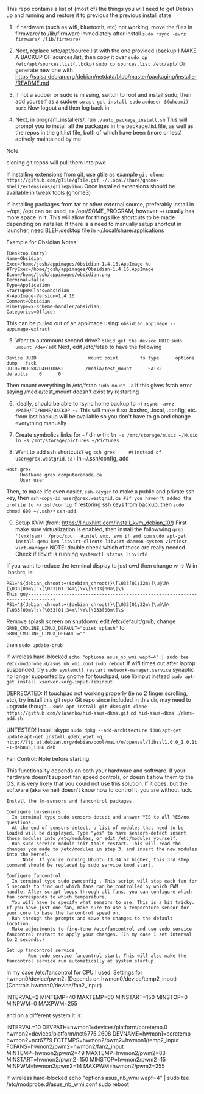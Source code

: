 This repo contains a list of (most of) the things you will need to get Debian up and running and restore it to previous the previous install state

1) If hardware (such as wifi, bluetooth, etc) not working, move the files in firmware/ to /lib/firmware immediately after install
```sudo rsync -avrz firmware/ /lib/firmware/```

2) Next, replace /etc/apt/source.list with the one provided (backup!)
MAKE A BACKUP OF sources.list, then copy it over
```sudo cp /etc/apt/sources.list{,.bckp}```
```sudo cp sources.list /etc/apt/```
Or generate new one with https://salsa.debian.org/debian/netdata/blob/master/packaging/installer/README.md


3) If not a sudoer or sudo is missing, switch to root and install sudo, then add yourself as a sudoer
```su```
```apt-get install sudo```
```adduser $(whoami) sudo```
Now logout and then log back in


4) Next, in program_installers/, run
```./auto_package_install.sh```
This will prompt you to install all the packages in the package.list file, as well as the repos
in the git.list file, both of which have been (more or less) actively maintained by me

> [!NOTE]
cloning git repos will pull them into pwd

If installing extensions from git, use gtile as example
```git clone https://github.com/gTile/gTile.git ~/.local/share/gnome-shell/extensions/gTile@vibou```
Once installed extensions should be available in tweak tools (gnome3)

If installing packages from tar or other external source, preferably install in ~/opt, /opt can
be used, ex /opt/SOME_PROGRAM, however ~/ usually has more space in it. This will allow for
things like shortcuts to be made depending on installer. If there is a need to manually setup
shortcut in launcher, need BLEH.desktop file in ~/.local/share/applications

Example for Obsidian Notes:
```
[Desktop Entry]
Name=Obsidian
Exec=/home/josh/appimages/Obsidian-1.4.16.AppImage %u
#TryExec=/home/josh/appimages/Obsidian-1.4.16.AppImage
Icon=/home/josh/appimages/obsidian.png
Terminal=false
Type=Application
StartupWMClass=obsidian
X-AppImage-Version=1.4.16
Comment=Obsidian
MimeType=x-scheme-handler/obsidian;
Categories=Office;
```
This can be pulled out of an appimage using:
```obsidian.appimage --appimage-extract```


5) Want to automount second drive?
```blkid get the device UUID```
```sudo umount /dev/sdX```
Next, edit /etc/fstab to have the following
```
Device UUID                   mount point        fs type      options    dump   fsck
UUID=7BDC587D4FD1D652        /media/test_mount      FAT32       defaults    0      0
```

Then mount everything in /etc/fstab
```sudo mount -a```
If this gives fstab error saying /media/test_mount doesn't exist try restarting


6) Ideally, should be able to rsync home backup to ~/
```rsync -avrz /PATH/TO/HOME/BACKUP ~/```
This will make it so .bashrc, .local, .config, etc. from last backup will be available so you
don't have to go and change everything manually


7) Create symbolics links for ~/ dir with:
```ln -s /mnt/storage/music ~/Music```
```ln -s /mnt/storage/pictures ~/Pictures```


8) Want to add ssh shortcuts? eg
```ssh grex     #(instead of user@grex.westgrid.ca)```
in ~/.ssh/config, add

```
Host grex
     HostName grex.computecanada.ca
     User user
```
Then, to make life even easier,
```ssh-keygen```
to make a public and private ssh key, then
```ssh-copy-id user@grex.westgrid.ca #if you haven't added the profile to ~/.ssh/config```
If restoring ssh keys from backup, then
```sudo chmod 600 ~/.ssh/*```
```ssh-add```



9) Setup KVM (from: https://linuxhint.com/install_kvm_debian_10/)
First make sure virtualization is enabled, then install the followwing
```grep '(vmx|svm)' /proc/cpu   #intel vmx, svm if amd cpu```
```sudo apt-get install qemu-kvm libvirt-clients libvirt-daemon-system virtinst virt-manager```
NOTE: double check which of these are really needed
Check if libvirt is running
```systemctl status libvirtd```




If you want to reduce the terminal display to just cwd then change w -> W in .bashrc, ie
```
PS1='${debian_chroot:+($debian_chroot)}\[\033[01;32m\]\u@\h\[\033[00m\]:\[\033[01;34m\]\w\[\033[00m\]\$ 
This guy-------------------------------------------------------------------------------+
PS1='${debian_chroot:+($debian_chroot)}\[\033[01;32m\]\u@\h\[\033[00m\]:\[\033[01;34m\]\W\[\033[00m\]\$
```


Remove splash screen on shutdown: edit /etc/default/grub, change
```GRUB_CMDLINE_LINUX_DEFAULT="quiet splash"```
to
```GRUB_CMDLINE_LINUX_DEFAULT=""```

then
```sudo update-grub```



If wireless hard-blocked 
```echo "options asus_nb_wmi wapf=4" | sudo tee /etc/modprobe.d/asus_nb_wmi.conf```
```sudo reboot```
If wifi times out after laptop suspended, try
```sudo systemctl restart network-manager.service```
synaptic no longer supported by gnome for touchpad, use libinput instead
```sudo apt-get install xserver-xorg-input-libinput```



DEPRECATED:
If touchpad not working properly (ie no 2 finger scrolling, etc), try install this git repo
Git repo since included in this dir, may need to upgrade though...
```sudo apt install git dkms```
```git clone https://github.com/vlasenko/hid-asus-dkms.git```
```cd hid-asus-dkms```
```./dkms-add.sh```




UNTESTED!
Install skype
```sudo dpkg --add-architecture i386```
```apt-get update```
```apt-get install gdebi```
```wget -q http://ftp.at.debian.org/debian/pool/main/o/openssl/libssl1.0.0_1.0.1t-1+deb8u5_i386.deb```



Fan Control:
Note before starting:

This functionality depends on both your hardware and software. If your hardware doesn't support fan speed controls, or doesn't show them to the OS, it is very likely that you could not use this solution. If it does, but the software (aka kernel) doesn't know how to control it, you are without luck.

    Install the lm-sensors and fancontrol packages.

    Configure lm-sensors
      In terminal type sudo sensors-detect and answer YES to all YES/no questions.
      At the end of sensors-detect, a list of modules that need to be loaded will be displayed. Type "yes" to have sensors-detect insert those modules into /etc/modules, or edit /etc/modules yourself.
      Run sudo service module-init-tools restart. This will read the changes you made to /etc/modules in step 3, and insert the new modules into the kernel.
          Note: If you're running Ubuntu 13.04 or higher, this 3rd step command should be replaced by sudo service kmod start.

    Configure fancontrol
      In terminal type sudo pwmconfig . This script will stop each fan for 5 seconds to find out which fans can be controlled by which PWM handle. After script loops through all fans, you can configure which fan corresponds to which temperature.
      You will have to specify what sensors to use. This is a bit tricky. If you have just one fan, make sure to use a temperature sensor for your core to base the fancontrol speed on.
      Run through the prompts and save the changes to the default location.
      Make adjustments to fine-tune /etc/fancontrol and use sudo service fancontrol restart to apply your changes. (In my case I set interval to 2 seconds.)

    Set up fancontrol service
            Run sudo service fancontrol start. This will also make the fancontrol service run automatically at system startup.

In my case /etc/fancontrol for CPU I used:
Settings for hwmon0/device/pwm2:
(Depends on hwmon0/device/temp2_input) (Controls hwmon0/device/fan2_input)

INTERVAL=2
MINTEMP=40
MAXTEMP=60
MINSTART=150
MINSTOP=0
MINPWM=0
MAXPWM=255

and on a different system it is:

INTERVAL=10
DEVPATH=hwmon1=devices/platform/coretemp.0 hwmon2=devices/platform/nct6775.2608
DEVNAME=hwmon1=coretemp hwmon2=nct6779
FCTEMPS=hwmon2/pwm2=hwmon1/temp2_input
FCFANS=hwmon2/pwm2=hwmon2/fan2_input
MINTEMP=hwmon2/pwm2=49
MAXTEMP=hwmon2/pwm2=83
MINSTART=hwmon2/pwm2=150
MINSTOP=hwmon2/pwm2=15
MINPWM=hwmon2/pwm2=14
MAXPWM=hwmon2/pwm2=255



If wireless hard-blocked
echo "options asus_nb_wmi wapf=4" | sudo tee /etc/modprobe.d/asus_nb_wmi.conf
sudo reboot
